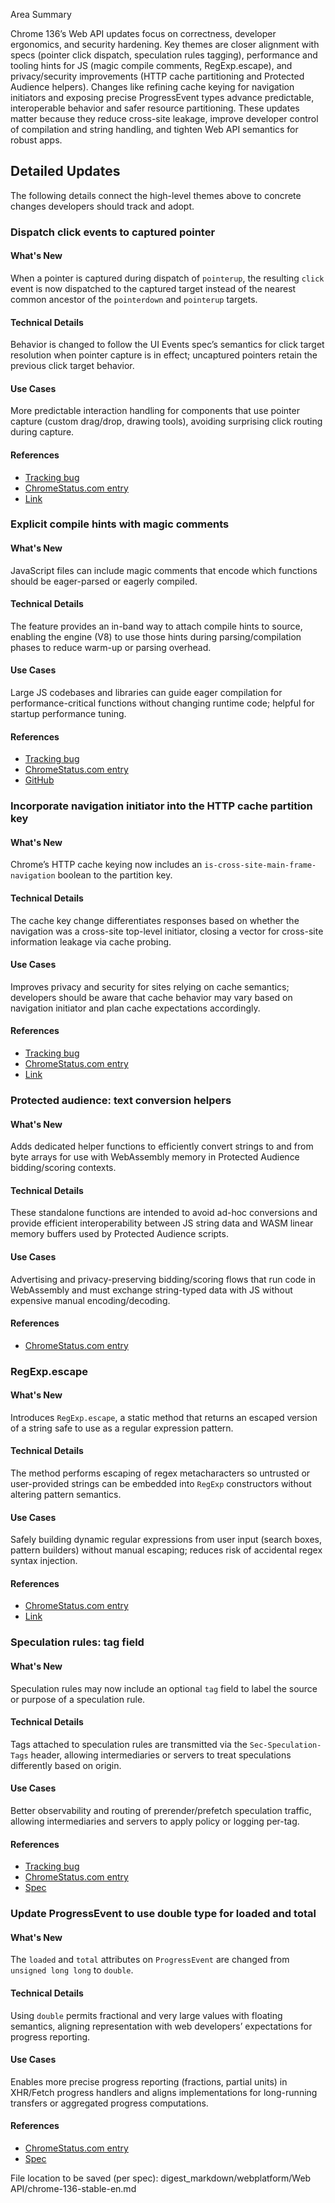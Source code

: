 Area Summary

Chrome 136’s Web API updates focus on correctness, developer ergonomics, and security hardening. Key themes are closer alignment with specs (pointer click dispatch, speculation rules tagging), performance and tooling hints for JS (magic compile comments, RegExp.escape), and privacy/security improvements (HTTP cache partitioning and Protected Audience helpers). Changes like refining cache keying for navigation initiators and exposing precise ProgressEvent types advance predictable, interoperable behavior and safer resource partitioning. These updates matter because they reduce cross-site leakage, improve developer control of compilation and string handling, and tighten Web API semantics for robust apps.

## Detailed Updates

The following details connect the high-level themes above to concrete changes developers should track and adopt.

### Dispatch click events to captured pointer

#### What's New
When a pointer is captured during dispatch of `pointerup`, the resulting `click` event is now dispatched to the captured target instead of the nearest common ancestor of the `pointerdown` and `pointerup` targets.

#### Technical Details
Behavior is changed to follow the UI Events spec’s semantics for click target resolution when pointer capture is in effect; uncaptured pointers retain the previous click target behavior.

#### Use Cases
More predictable interaction handling for components that use pointer capture (custom drag/drop, drawing tools), avoiding surprising click routing during capture.

#### References
- [Tracking bug](https://bugs.chromium.org/p/chromium/issues/detail?id=40851596)
- [ChromeStatus.com entry](https://chromestatus.com/feature/5045063816396800)
- [Link](https://w3c.github.io/uievents/#event-type-click)

### Explicit compile hints with magic comments

#### What's New
JavaScript files can include magic comments that encode which functions should be eager-parsed or eagerly compiled.

#### Technical Details
The feature provides an in-band way to attach compile hints to source, enabling the engine (V8) to use those hints during parsing/compilation phases to reduce warm-up or parsing overhead.

#### Use Cases
Large JS codebases and libraries can guide eager compilation for performance-critical functions without changing runtime code; helpful for startup performance tuning.

#### References
- [Tracking bug](https://bugs.chromium.org/p/chromium/issues/detail?id=13917)
- [ChromeStatus.com entry](https://chromestatus.com/feature/5047772830048256)
- [GitHub](https://github.com/v8/v8/wiki/Design-Elements#compile-hints)

### Incorporate navigation initiator into the HTTP cache partition key

#### What's New
Chrome’s HTTP cache keying now includes an `is-cross-site-main-frame-navigation` boolean to the partition key.

#### Technical Details
The cache key change differentiates responses based on whether the navigation was a cross-site top-level initiator, closing a vector for cross-site information leakage via cache probing.

#### Use Cases
Improves privacy and security for sites relying on cache semantics; developers should be aware that cache behavior may vary based on navigation initiator and plan cache expectations accordingly.

#### References
- [Tracking bug](https://bugs.chromium.org/p/chromium/issues/detail?id=398784714)
- [ChromeStatus.com entry](https://chromestatus.com/feature/5108419906535424)
- [Link](https://httpwg.org/specs/rfc9110.html#caching)

### Protected audience: text conversion helpers

#### What's New
Adds dedicated helper functions to efficiently convert strings to and from byte arrays for use with WebAssembly memory in Protected Audience bidding/scoring contexts.

#### Technical Details
These standalone functions are intended to avoid ad-hoc conversions and provide efficient interoperability between JS string data and WASM linear memory buffers used by Protected Audience scripts.

#### Use Cases
Advertising and privacy-preserving bidding/scoring flows that run code in WebAssembly and must exchange string-typed data with JS without expensive manual encoding/decoding.

#### References
- [ChromeStatus.com entry](https://chromestatus.com/feature/5099738574602240)

### RegExp.escape

#### What's New
Introduces `RegExp.escape`, a static method that returns an escaped version of a string safe to use as a regular expression pattern.

#### Technical Details
The method performs escaping of regex metacharacters so untrusted or user-provided strings can be embedded into `RegExp` constructors without altering pattern semantics.

#### Use Cases
Safely building dynamic regular expressions from user input (search boxes, pattern builders) without manual escaping; reduces risk of accidental regex syntax injection.

#### References
- [ChromeStatus.com entry](https://chromestatus.com/feature/5074350768316416)
- [Link](https://tc39.es/proposal-regex-escaping/)

### Speculation rules: tag field

#### What's New
Speculation rules may now include an optional `tag` field to label the source or purpose of a speculation rule.

#### Technical Details
Tags attached to speculation rules are transmitted via the `Sec-Speculation-Tags` header, allowing intermediaries or servers to treat speculations differently based on origin.

#### Use Cases
Better observability and routing of prerender/prefetch speculation traffic, allowing intermediaries and servers to apply policy or logging per-tag.

#### References
- [Tracking bug](https://bugs.chromium.org/p/chromium/issues/detail?id=381687257)
- [ChromeStatus.com entry](https://chromestatus.com/feature/5100969695576064)
- [Spec](https://wicg.github.io/nav-speculation/speculation-rules.html#speculation-rule-tag)

### Update ProgressEvent to use double type for loaded and total

#### What's New
The `loaded` and `total` attributes on `ProgressEvent` are changed from `unsigned long long` to `double`.

#### Technical Details
Using `double` permits fractional and very large values with floating semantics, aligning representation with web developers’ expectations for progress reporting.

#### Use Cases
Enables more precise progress reporting (fractions, partial units) in XHR/Fetch progress handlers and aligns implementations for long-running transfers or aggregated progress computations.

#### References
- [ChromeStatus.com entry](https://chromestatus.com/feature/5084700244254720)
- [Spec](https://xhr.spec.whatwg.org/#interface-progressevent)

File location to be saved (per spec): digest_markdown/webplatform/Web API/chrome-136-stable-en.md